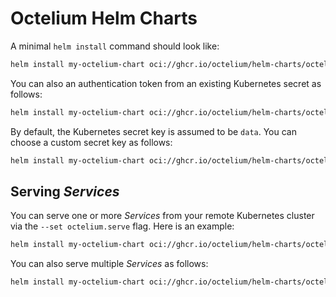 # Octelium Helm Charts


A minimal `helm install` command should look like:

```bash
helm install my-octelium-chart oci://ghcr.io/octelium/helm-charts/octelium --set octelium.domain=<DOMAIN> --set octelium.authToken=<AUTHENTICATION_TOKEN>
```

You can also an authentication token from an existing Kubernetes secret as follows:

```bash
helm install my-octelium-chart oci://ghcr.io/octelium/helm-charts/octelium --set octelium.domain=<DOMAIN> --set octelium.authTokenSecret=<K8S_SECRET_NAME>
```

By default, the Kubernetes secret key is assumed to be `data`. You can choose a custom secret key as follows:

```bash
helm install my-octelium-chart oci://ghcr.io/octelium/helm-charts/octelium --set octelium.domain=<DOMAIN> --set octelium.authTokenSecret=<K8S_SECRET_NAME> authTokenSecretKey=<KEY_NAME>
```

## Serving _Services_


You can serve one or more _Services_ from your remote Kubernetes cluster via the `--set octelium.serve` flag. Here is an example:


```bash
helm install my-octelium-chart oci://ghcr.io/octelium/helm-charts/octelium --set octelium.domain=<DOMAIN> --set octelium.authToken=<AUTHENTICATION_TOKEN> --set "octelium.serve={svc1}"
```

You can also serve multiple _Services_ as follows:

```bash
helm install my-octelium-chart oci://ghcr.io/octelium/helm-charts/octelium --set octelium.domain=<DOMAIN> --set octelium.authToken=<AUTHENTICATION_TOKEN> --set "octelium.serve={svc1,svc2,svc3}"
```